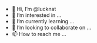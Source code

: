 - 👋 Hi, I’m @lucknat
- 👀 I’m interested in ...
- 🌱 I’m currently learning ...
- 💞️ I’m looking to collaborate on ...
- 📫 How to reach me ...

<!---
lucknat/lucknat is a ✨ special ✨ repository because its `README.md` (this file) appears on your GitHub profile.
You can click the Preview link to take a look at your changes.
--->
